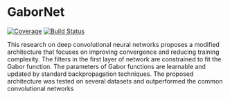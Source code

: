 # GaborNet

[![Coverage][coverage-image]][coverage-url]
[![Build Status][travis-badge]][travis-url]

This research on deep convolutional neural networks proposes a modified architecture that focuses on improving 
convergence and reducing training complexity. The filters in the first layer of network are constrained to fit the 
Gabor function. The parameters of Gabor functions are learnable and updated by standard backpropagation techniques. 
The proposed architecture was tested on several datasets and outperformed the common convolutional networks


[travis-url]: https://travis-ci.com/iKintosh/GaborNet
[travis-badge]: https://travis-ci.com/iKintosh/GaborNet.svg?branch=master
[coverage-image]: https://codecov.io/gh/iKintosh/GaborNet/branch/master/graphs/badge.svg
[coverage-url]: https://codecov.io/gh/iKintosh/GaborNet